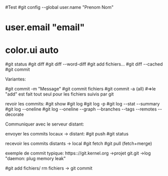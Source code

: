 #Test
#git config --global user.name "Prenom Nom"
#					user.email "email"
#					color.ui auto
#git status 
#git diff
#git diff --word-diff
#git add fichiers...
#git diff --cached
#git commit


Variantes:

#git commit -m "Message"
#git commit fichiers
#git commit -a (all)
#=>le "add" est fait tout seul pour les fichiers suivis par git

revoir les commits:
#git show
#git log
#git log -p
#git log --stat --summary
#git log --oneline
#git log --oneline --graph --branches --tags --remotes --decorate

Communiquer avec le serveur distant:

envoyer les commits locaux -> distant:
#git push
#git status

recevoir les commits distants -> local
#git fetch
#git pull (fetch+merge)

exemple de commit typique:
https:://git.kernel.org
->projet git.git
	->log
		"daemon: plug memory leak"

#git add fichiers/ rm fichiers -> git commit

